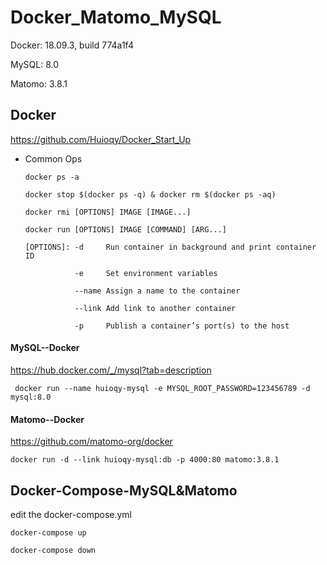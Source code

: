 # Docker_Matomo_MySQL

Docker: 18.09.3, build 774a1f4

MySQL: 8.0

Matomo: 3.8.1

## Docker

https://github.com/Huioqy/Docker_Start_Up

* Common Ops
  
      docker ps -a

      docker stop $(docker ps -q) & docker rm $(docker ps -aq)

      docker rmi [OPTIONS] IMAGE [IMAGE...]

      docker run [OPTIONS] IMAGE [COMMAND] [ARG...] 

      [OPTIONS]: -d     Run container in background and print container ID

                 -e     Set environment variables

                 --name Assign a name to the container

                 --link Add link to another container

                 -p     Publish a container’s port(s) to the host

#### MySQL--Docker

https://hub.docker.com/_/mysql?tab=description

     docker run --name huioqy-mysql -e MYSQL_ROOT_PASSWORD=123456789 -d mysql:8.0

#### Matomo--Docker

https://github.com/matomo-org/docker

    docker run -d --link huioqy-mysql:db -p 4000:80 matomo:3.8.1

## Docker-Compose-MySQL&Matomo

edit the docker-compose.yml 

    docker-compose up
    
    docker-compose down
